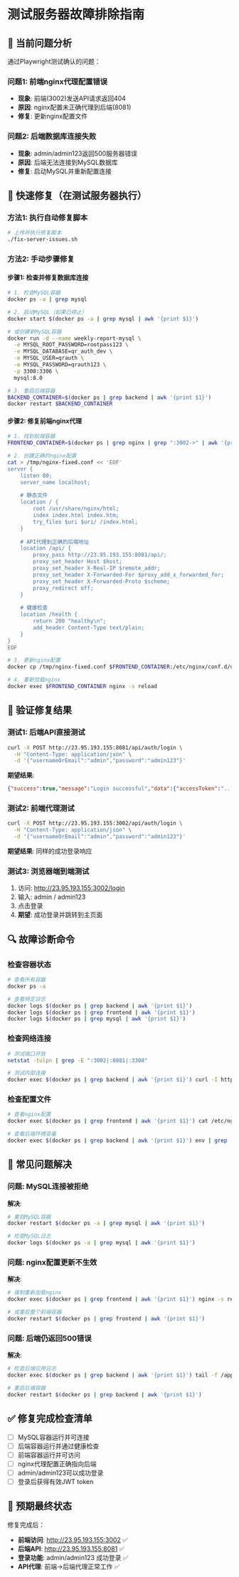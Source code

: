 # 测试服务器故障排除指南

## 🎯 当前问题分析

通过Playwright测试确认的问题：

### 问题1: 前端nginx代理配置错误
- **现象**: 前端(3002)发送API请求返回404
- **原因**: nginx配置未正确代理到后端(8081)
- **修复**: 更新nginx配置文件

### 问题2: 后端数据库连接失败  
- **现象**: admin/admin123返回500服务器错误
- **原因**: 后端无法连接到MySQL数据库
- **修复**: 启动MySQL并重新配置连接

## 🚀 快速修复（在测试服务器执行）

### 方法1: 执行自动修复脚本
```bash
# 上传并执行修复脚本
./fix-server-issues.sh
```

### 方法2: 手动步骤修复

#### 步骤1: 检查并修复数据库连接
```bash
# 1. 检查MySQL容器
docker ps -a | grep mysql

# 2. 启动MySQL（如果已停止）
docker start $(docker ps -a | grep mysql | awk '{print $1}')

# 或创建新MySQL容器
docker run -d --name weekly-report-mysql \
  -e MYSQL_ROOT_PASSWORD=rootpass123 \
  -e MYSQL_DATABASE=qr_auth_dev \
  -e MYSQL_USER=qrauth \
  -e MYSQL_PASSWORD=qrauth123 \
  -p 3308:3306 \
  mysql:8.0

# 3. 重启后端容器
BACKEND_CONTAINER=$(docker ps | grep backend | awk '{print $1}')
docker restart $BACKEND_CONTAINER
```

#### 步骤2: 修复前端nginx代理
```bash
# 1. 找到前端容器
FRONTEND_CONTAINER=$(docker ps | grep nginx | grep ":3002->" | awk '{print $1}')

# 2. 创建正确的nginx配置
cat > /tmp/nginx-fixed.conf << 'EOF'
server {
    listen 80;
    server_name localhost;
    
    # 静态文件
    location / {
        root /usr/share/nginx/html;
        index index.html index.htm;
        try_files $uri $uri/ /index.html;
    }
    
    # API代理到正确的后端地址
    location /api/ {
        proxy_pass http://23.95.193.155:8081/api/;
        proxy_set_header Host $host;
        proxy_set_header X-Real-IP $remote_addr;
        proxy_set_header X-Forwarded-For $proxy_add_x_forwarded_for;
        proxy_set_header X-Forwarded-Proto $scheme;
        proxy_redirect off;
    }
    
    # 健康检查
    location /health {
        return 200 "healthy\n";
        add_header Content-Type text/plain;
    }
}
EOF

# 3. 更新nginx配置
docker cp /tmp/nginx-fixed.conf $FRONTEND_CONTAINER:/etc/nginx/conf.d/default.conf

# 4. 重新加载nginx
docker exec $FRONTEND_CONTAINER nginx -s reload
```

## 🧪 验证修复结果

### 测试1: 后端API直接测试
```bash
curl -X POST http://23.95.193.155:8081/api/auth/login \
  -H "Content-Type: application/json" \
  -d '{"usernameOrEmail":"admin","password":"admin123"}'
```

**期望结果**: 
```json
{"success":true,"message":"Login successful","data":{"accessToken":"...", ...}}
```

### 测试2: 前端代理测试
```bash
curl -X POST http://23.95.193.155:3002/api/auth/login \
  -H "Content-Type: application/json" \
  -d '{"usernameOrEmail":"admin","password":"admin123"}'
```

**期望结果**: 同样的成功登录响应

### 测试3: 浏览器端到端测试
1. 访问: http://23.95.193.155:3002/login
2. 输入: admin / admin123
3. 点击登录
4. **期望**: 成功登录并跳转到主页面

## 🔍 故障诊断命令

### 检查容器状态
```bash
# 查看所有容器
docker ps -a

# 查看特定日志
docker logs $(docker ps | grep backend | awk '{print $1}')
docker logs $(docker ps | grep frontend | awk '{print $1}')
docker logs $(docker ps | grep mysql | awk '{print $1}')
```

### 检查网络连接
```bash
# 测试端口开放
netstat -tulpn | grep -E ":3002|:8081|:3308"

# 测试内部连接
docker exec $(docker ps | grep backend | awk '{print $1}') curl -I http://localhost:8080/api/health
```

### 检查配置文件
```bash
# 查看nginx配置
docker exec $(docker ps | grep frontend | awk '{print $1}') cat /etc/nginx/conf.d/default.conf

# 查看后端环境变量
docker exec $(docker ps | grep backend | awk '{print $1}') env | grep -E "DB_|MYSQL_"
```

## 🎯 常见问题解决

### 问题: MySQL连接被拒绝
**解决**: 
```bash
# 重启MySQL容器
docker restart $(docker ps -a | grep mysql | awk '{print $1}')

# 检查MySQL日志
docker logs $(docker ps -a | grep mysql | awk '{print $1}')
```

### 问题: nginx配置更新不生效
**解决**:
```bash
# 强制重新加载nginx
docker exec $(docker ps | grep frontend | awk '{print $1}') nginx -s reload

# 或重启整个前端容器
docker restart $(docker ps | grep frontend | awk '{print $1}')
```

### 问题: 后端仍返回500错误
**解决**:
```bash
# 检查后端应用日志
docker exec $(docker ps | grep backend | awk '{print $1}') tail -f /app/logs/application.log

# 重启后端容器
docker restart $(docker ps | grep backend | awk '{print $1}')
```

## ✅ 修复完成检查清单

- [ ] MySQL容器运行并可连接
- [ ] 后端容器运行并通过健康检查  
- [ ] 前端容器运行并可访问
- [ ] nginx代理配置正确指向后端
- [ ] admin/admin123可以成功登录
- [ ] 登录后获得有效JWT token

## 🎉 预期最终状态

修复完成后：
- **前端访问**: http://23.95.193.155:3002 ✅
- **后端API**: http://23.95.193.155:8081 ✅  
- **登录功能**: admin/admin123 成功登录 ✅
- **API代理**: 前端→后端代理正常工作 ✅